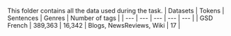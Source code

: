 
This folder contains all the data used during the task.
| Datasets | Tokens | Sentences | Genres | Number of tags |
| --- | --- | --- | --- | --- |
| GSD French | 389,363 | 16,342 | Blogs, NewsReviews, Wiki | 17 |

